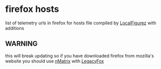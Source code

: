 # firefox hosts

list of telemetry urls in firefox for hosts file
compiled by [LocalFigurez](https://privatebin.net/?fd65935fdd7b6f2e#4UIRLdB93OXc51fmTYVvifNQwJCpmp3Jc3hoaZ4cNJ4=) with additions

## WARNING

this will break updating so if you have downloaded firefox from mozilla's website you should use [ηMatrix](https://gitlab.com/vannilla/ematrix) with [LegacyFox](https://git.gir.st/LegacyFox.git)